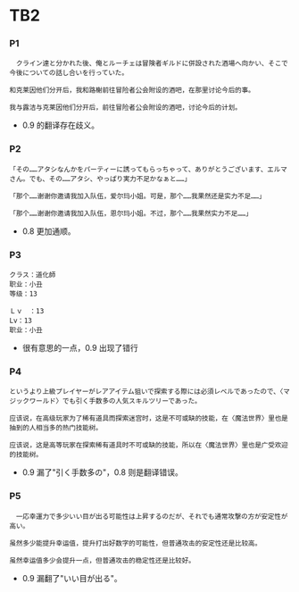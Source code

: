 # TB2

### P1

    　クライン達と分かれた後、俺とルーチェは冒険者ギルドに併設された酒場へ向かい、そこで今後についての話し合いを行っていた。

    和克莱因他们分开后，我和路榭前往冒险者公会附设的酒吧，在那里讨论今后的事。

    我与露洁与克莱因他们分开后，前往冒险者公会附设的酒吧，讨论今后的计划。

- 0.9 的翻译存在歧义。

### P2

    「その……アタシなんかをパーティーに誘ってもらっちゃって、ありがとうございます、エルマさん。でも、その……アタシ、やっぱり実力不足かなぁと……」

    「那个……谢谢你邀请我加入队伍，爱尔玛小姐。可是，那个……我果然还是实力不足……」

    「那个……谢谢你邀请我加入队伍，恩尔玛小姐。不过，那个……我果然实力不足……」

- 0.8 更加通顺。

### P3

    クラス：道化師
    职业：小丑
    等级：13

    Ｌｖ　：13
    Lv：13
    职业：小丑

- 很有意思的一点，0.9 出现了错行

### P4

    というより上級プレイヤーがレアアイテム狙いで探索する際には必須レベルであったので、〈マジックワールド〉でも引く手数多の人気スキルツリーであった。

    应该说，在高级玩家为了稀有道具而探索迷宫时，这是不可或缺的技能，在〈魔法世界〉里也是抽到的人相当多的热门技能树。

    应该说，这是高等玩家在探索稀有道具时不可或缺的技能，所以在〈魔法世界〉里也是广受欢迎的技能树。

- 0.9 漏了"引く手数多の"，0.8 则是翻译错误。

### P5

    　一応幸運力で多少いい目が出る可能性は上昇するのだが、それでも通常攻撃の方が安定性が高い。

    虽然多少能提升幸运值，提升打出好数字的可能性，但普通攻击的安定性还是比较高。

    虽然幸运值多少会提升一点，但普通攻击的稳定性还是比较好。

- 0.9 漏翻了"いい目が出る"。
